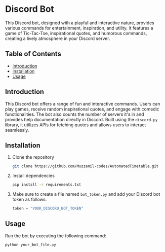 # Discord Bot

This Discord bot, designed with a playful and interactive nature, provides various commands for entertainment, inspiration, and utility. It features a game of Tic-Tac-Toe, inspirational quotes, and humorous commands, creating a lively atmosphere in your Discord server.

## Table of Contents
- [Introduction](#introduction)
- [Installation](#installation)
- [Usage](#usage)

## Introduction
This Discord bot offers a range of fun and interactive commands. Users can play games, receive random inspirational quotes, and engage with comedic functionalities. The bot also counts the number of servers it's in and provides help documentation directly in Discord. Built using the `discord.py` library, it utilizes APIs for fetching quotes and allows users to interact seamlessly.

## Installation
1. Clone the repository

    ```bash
    git clone https://github.com/Muzzamil-codes/AutomatedTimetable.git
    ```

2. Install dependencies

    ```bash
    pip install -r requirements.txt
    ```

3. Make sure to create a file named `bot_token.py` and add your Discord bot token as follows:

    ```python
    token = "YOUR_DISCORD_BOT_TOKEN"
    ```

## Usage

Run the bot by executing the following command:

```bash
python your_bot_file.py
